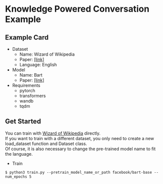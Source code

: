 # Knowledge Powered Conversation Example
  
## Example Card
  
- Dataset
  - Name: Wizard of Wikipedia
  - Paper: [[link]](https://arxiv.org/abs/1811.01241)
  - Language: English
- Model
  - Name: Bart
  - Paper: [[link]](https://arxiv.org/abs/1910.13461)  
- Requirements
  - pytorch
  - transformers
  - wandb
  - tqdm
  
## Get Started
  
You can train with [Wizard of Wikipedia](https://arxiv.org/abs/1811.01241) directly.    
If you want to train with a different dataset, you only need to create a new load_dataset function and Dataset class.    
Of course, it is also necessary to change the pre-trained model name to fit the language.  
    
- Train

```
$ python3 train.py --pretrain_model_name_or_path facebook/bart-base --num_epochs 5
```

